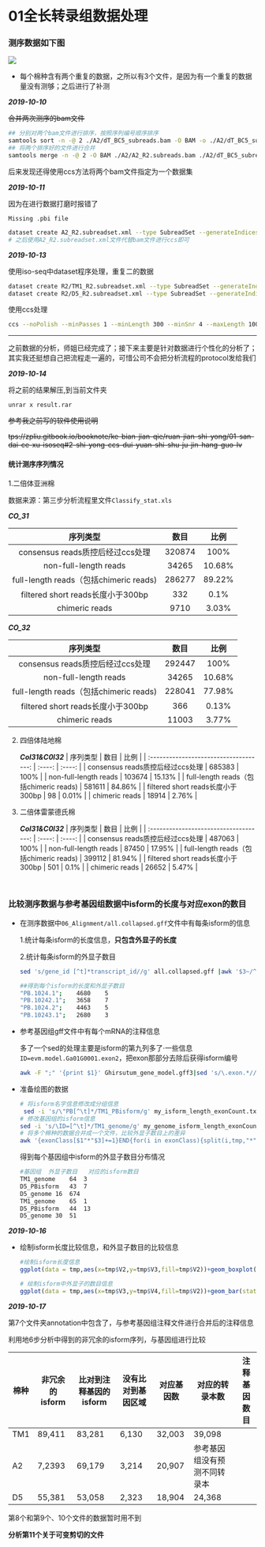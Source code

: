 # 01全长转录组数据处理

### 测序数据如下图

<img src="https://43423.oss-cn-beijing.aliyuncs.com/img/20191009131705.png"/>

+ 每个棉种含有两个重复的数据，之所以有3个文件，是因为有一个重复的数据量没有测够；之后进行了补测

***2019-10-10***

~~合并两次测序的bam文件~~

```bash
## 分别对两个bam文件进行排序，按照序列编号顺序排序
samtools sort -n -@ 2 ./A2/dT_BC5_subreads.bam -O BAM -o ./A2/dT_BC5_subreads_sorted.bam
## 将两个排序好的文件进行合并
samtools merge -n -@ 2 -O BAM ./A2/A2_R2.subreads.bam ./A2/dT_BC5_subreads_sorted.bam ./A2/m54139_180604_080709.subreads_sorted.bam
```

后来发现还得使用ccs方法将两个bam文件指定为一个数据集

***2019-10-11***

因为在进行数据打磨时报错了

`Missing .pbi file`

```bash
dataset create A2_R2.subreadset.xml --type SubreadSet --generateIndices ./../dT_BC5_subreads.bam ./../m54139_180604_080709.subreads.bam
# 之后使用A2_R2.subreadset.xml文件代替bam文件进行ccs即可
```



***2019-10-13***

使用iso-seq中dataset程序处理，重复二的数据

```bash
dataset create R2/TM1_R2.subreadset.xml --type SubreadSet --generateIndices R1801371_QJ_BC1_subreads.bam m54139_180607_052119.subreads.bam &
dataset create R2/D5_R2.subreadset.xml --type SubreadSet --generateIndices m54136_180730_021327.subreads.bam m54139_180609_044201.subreads.bam &
```

使用ccs处理

```bash
ccs --noPolish --minPasses 1 --minLength 300 --minSnr 4 --maxLength 10000 --maxDropFraction 0.8 --minPredictedAccuracy 0.8 --numThreads 20 --logFile ./TM1_R2_ccs.log --reportFile ./TM1_R2port_ccs.txt ./TM1_R2.subreadset.xml  ./TM1_R2_ccsout.bam
```

****

之前数据的分析，师姐已经完成了；接下来主要是针对数据进行个性化的分析了；其实我还挺想自己把流程走一遍的，可惜公司不会把分析流程的protocol发给我们

***2019-10-14***

将之前的结果解压,到当前文件夹

`unrar x result.rar`

~~参考我之前写的软件使用说明~~

~~tps://zpliu.gitbook.io/booknote/ke-bian-jian-qie/ruan-jian-shi-yong/01-san-dai-ce-xu-isoseq#2-shi-yong-ccs-dui-yuan-shi-shu-ju-jin-hang-guo-lv~~

#### 统计测序序列情况

1.二倍体亚洲棉

数据来源：第三步分析流程里文件`Classify_stat.xls`

***CO_31***

|                序列类型                |  数目  |  比例  |
| :------------------------------------: | :----: | :----: |
|    consensus reads质控后经过ccs处理    | 320874 |  100%  |
|         non-full-length reads          | 34265  | 10.68% |
| full-length reads（包括chimeric reads) | 286277 | 89.22% |
|   filtered short reads长度小于300bp    |  332   |  0.1%  |
|             chimeric reads             |  9710  | 3.03%  |

***CO_32***

|                序列类型                |  数目  |  比例  |
| :------------------------------------: | :----: | :----: |
|    consensus reads质控后经过ccs处理    | 292447 |  100%  |
|         non-full-length reads          | 34265  | 10.68% |
| full-length reads（包括chimeric reads) | 228041 | 77.98% |
|   filtered short reads长度小于300bp    |  366   | 0.13%  |
|             chimeric reads             | 11003  | 3.77%  |


2. 四倍体陆地棉

   ***Col31&C0l32***
|                序列类型                |  数目  |  比例  |
| :------------------------------------: | :----: | :----: |
|    consensus reads质控后经过ccs处理    | 685383 |  100%  |
|         non-full-length reads          | 103674 | 15.13% |
| full-length reads（包括chimeric reads) | 581611 | 84.86% |
|   filtered short reads长度小于300bp    |   98   | 0.01%  |
|             chimeric reads             | 18914  | 2.76%  |



3. 二倍体雷蒙德氏棉

   ***Col31&C0l32***
   |                序列类型                |  数目  |  比例  |
   | :------------------------------------: | :----: | :----: |
   |    consensus reads质控后经过ccs处理    | 487063 |  100%  |
   |         non-full-length reads          | 87450  | 17.95% |
   | full-length reads（包括chimeric reads) | 399112 | 81.94% |
   |   filtered short reads长度小于300bp    |  501   |  0.1%  |
   |             chimeric reads             | 26652  | 5.47%  |

   

   


​	

### 比较测序数据与参考基因组数据中isform的长度与对应exon的数目

+ 在测序数据中`06_Alignment/all.collapsed.gff`文件中有每条isform的信息

  1.统计每条isform的长度信息，**只包含外显子的长度**

  2.统计每条isform的外显子数目

  ```bash
  sed 's/gene_id [^t]*transcript_id//g' all.collapsed.gff |awk '$3~/^e/{isformLen[$9]+=$5-$4+1;exonCount[$9]+=1}END{for(i in isformLen){printf i"\t"isformLen[i]"\t"exonCount[i]"\n"}}'
  ```

  ```bash
  ##得到每个isform的长度和外显子数目
  "PB.1024.1";    4680    5
  "PB.10242.1";   3658    7
  "PB.1024.2";    4463    5
  "PB.10243.1";   2680    3
  
  ```

  

+ 参考基因组gff文件中有每个mRNA的注释信息

  多了一个sed的处理主要是isform的第九列多了·一些信息`ID=evm.model.Ga01G0001.exon2`，把exon那部分去除后获得isform编号

  ```bash
  awk -F ";" '{print $1}' Ghirsutum_gene_model.gff3|sed 's/\.exon.*//g' |awk '$3~/^e/{isformLen[$9]+=$5-$4+1;exonCount[$9]+=1}END{for(i in isformLen){printf i"\t"isformLen[i]"\t"exonCount[i]"\n"}}'
  ```

+ 准备绘图的数据

  ```bash
  # 将isform名字信息修改成分组信息
   sed -i 's/\"PB[^\t]*/TM1_PBisform/g' my_isform_length_exonCount.txt
  # 修改基因组的isform信息
  sed -i 's/\ID=[^\t]*/TM1_genome/g' my_genome_isform_length_exonCount.txt
  # 将多个棉种的数据合并成一个文件，比较外显子数目上的差异
  awk '{exonClass[$1"*"$3]+=1}END{for(i in exonClass){split(i,tmp,"*");printf tmp[1]"\t"tmp[2]"\t"exonClass[i]"\n"}}' all_genome_isform_comprasion.txt      >all_genome_isform_exonCount.txt
  ```
  
  得到每个基因组中isform的外显子数目分布情况
  
  ```bash
  #基因组	外显子数目	对应的isform数目
  TM1_genome	64	3
  D5_PBisform	43	7
  D5_genome	16	674
  TM1_genome	65	1
  D5_PBisform	44	13
  D5_genome	30	51
  ```

***2019-10-16***

+ 绘制isform长度比较信息，和外显子数目的比较信息

  ```R
  #绘制isform长度信息
  ggplot(data = tmp,aes(x=tmp$V2,y=tmp$V3,fill=tmp$V2))+geom_boxplot()+ facet_wrap(~tmp$V1,scales = "free")
  ```

  

  ```R
  # 绘制isform中外显子的数目信息
  ggplot(data = tmp,aes(x=tmp$V3,y=tmp$V4,fill=tmp$V2))+geom_bar(stat = "identity", position = 'dodge')+scale_x_continuous(breaks = seq(1,20,1))+facet_wrap(~tmp$V1)
  ```


***2019-10-17***

第7个文件夹annotation中包含了，与参考基因组注释文件进行合并后的注释信息

利用地6步分析中得到的非冗余的isform序列，与基因组进行比较

| 棉种 | 非冗余的isform | 比对到注释基因的isform | 没有比对到基因区域 | 对应基因数 | 对应的转录本数               | 注释基因数目 |
| ---- | -------------- | ---------------------- | ------------------ | ---------- | ---------------------------- | ------------ |
| TM1  | 89,411         | 83,281                 | 6,130              | 32,003     | 39,098                       |              |
| A2   | 7,2393         | 69,179                 | 3,214              | 20,907     | 参考基因组没有预测不同转录本 |              |
| D5   | 55,381         | 53,058                 | 2,323              | 18,904     | 24,368                       |              |



第8个和第9个、10个文件的数据暂时用不到

**分析第11个关于可变剪切的文件**













